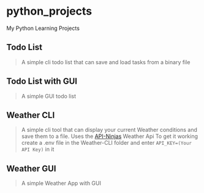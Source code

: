 # python_projects
My Python Learning Projects
## Todo List
> A simple cli todo list that can save and load tasks from a binary file
## Todo List with GUI
> A simple GUI todo list
## Weather CLI
> A simple cli tool that can display your current Weather conditions and save them to a file.
> Uses the [API-Ninjas](https://rapidapi.com/apininjas/api/weather-by-api-ninjas) Weather Api
> To get it working create a .env file in the Weather-CLI folder and enter
> ```API_KEY=(Your API Key)```
> in it
## Weather GUI
> A simple Weather App with GUI